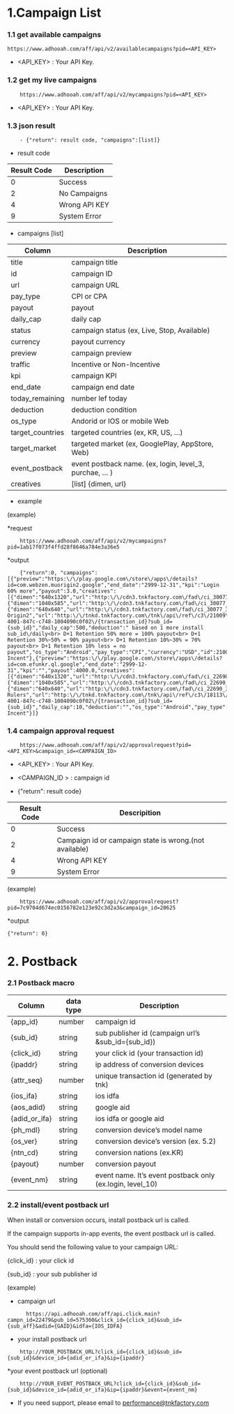 # 1.Campaign List

###  1.1 get available campaigns

    https://www.adhooah.com/aff/api/v2/availablecampaigns?pid=<API_KEY>

- <API_KEY> : Your API Key.

###  1.2 get my live campaigns
```
    https://www.adhooah.com/aff/api/v2/mycampaigns?pid=<API_KEY>
```
- <API_KEY> : Your API Key. 

### 1.3 json result
```
    - {"return": result code, "campaigns":[list]}
```
- result code

|Result Code | Description                      |
|----------------|-------------------------------|
|0| Success      |
|2| No Campaigns|
|4| Wrong API KEY|
|9| System Error|

- campaigns [list]

 | Column           | Description                                                 |
|------------------|---------------------------------------------------------------
| title            | campaign title                                                
| id               | campaign ID                                                   
| url              | campaign URL                                                  
| pay_type         | CPI or CPA                                                    
| payout           | payout                                                        
| daily_cap        | daily cap                                                     
| status           | campaign status (ex, Live, Stop, Available)                   
| currency         | payout currency                                               
| preview          | campaign preview                                              
| traffic          | Incentive or Non-Incentive                                    
| kpi              | campaign KPI                                                  
| end_date         | campaign end date                                             
| today_remaining  | number lef today                                              
| deduction        | deduction condition                                           
| os_type          | Andorid or IOS or mobile Web                                  
| target_countries | targeted countries (ex, KR, US, …)                            
| target_market    | targeted market (ex, GooglePlay, AppStore, Web)               
| event_postback   | event postback name. (ex, login, level_3, purchae, … ) |
| creatives        | [list] {dimen, url}          |


- example
  
(example)

*request
```
    https://www.adhooah.com/aff/api/v2/mycampaigns?pid=1ab17f073f4ffd28f8646a784e3a36e5
```
*output
```
    {"return":0, "campaigns":[{"preview":"https:\/\/play.google.com\/store\/apps\/details?id=com.webzen.muorigin2.google","end_date":"2999-12-31","kpi":"Login 60% more","payout":3.0,"creatives":[{"dimen":"640x1320","url":"http:\/\/cdn3.tnkfactory.com\/fad\/ci_30077_1.jpg"},{"dimen":"1040x585","url":"http:\/\/cdn3.tnkfactory.com\/fad\/ci_30077_2.jpg"},{"dimen":"640x640","url":"http:\/\/cdn3.tnkfactory.com\/fad\/ci_30077_3.jpg"}],"target_countries":"KR","title":"MU Origin2","url":"http:\/\/tnkd.tnkfactory.com\/tnk\/api\/ref\/c3\/21009\/22727\/c030e0b0-4001-847c-c748-1004090c0f02\/{transaction_id}?sub_id={sub_id}","daily_cap":500,"deduction":" based on 1 more install sub_id\/daily<br> D+1 Retention 50% more = 100% payout<br> D+1 Retention 30%~50% = 90% payout<br> D+1 Retention 10%~30% = 70% payout<br> D+1 Retention 10% less = no payout","os_type":"Android","pay_type":"CPI","currency":"USD","id":21009,"target_market":"GooglePlay","today_remaining":"500","event_postback":"","status":"Live","traffic":"Non-Incent"},{"preview":"https:\/\/play.google.com\/store\/apps\/details?id=com.efunkr.ql.google","end_date":"2999-12-31","kpi":"","payout":4000.0,"creatives":[{"dimen":"640x1320","url":"http:\/\/cdn3.tnkfactory.com\/fad\/ci_22690_1.jpg"},{"dimen":"1040x585","url":"http:\/\/cdn3.tnkfactory.com\/fad\/ci_22690_2.jpg"},{"dimen":"640x640","url":"http:\/\/cdn3.tnkfactory.com\/fad\/ci_22690_3.jpg"}],"target_countries":"KR","title":"The Rulers","url":"http:\/\/tnkd.tnkfactory.com\/tnk\/api\/ref\/c3\/18113\/22259\/c030e0b0-4001-847c-c748-1004090c0f02\/{transaction_id}?sub_id={sub_id}","daily_cap":10,"deduction":"","os_type":"Android","pay_type":"CPI","currency":"KRW","id":18113,"target_market":"GooglePlay","today_remaining":"10","event_postback":"","status":"Live","traffic":"Non-Incent"}]}
```

### 1.4 campaign approval request
```
    https://www.adhooah.com/aff/api/v2/approvalrequest?pid=<API_KEY>&campaign_id=<CAMPAIGN_ID>
```
- <API_KEY> : Your API Key.

- <CAMPAIGN_ID > : campaign id

  
- {"return": result code}

|Result Code | Descripition                      |
|----------------|-------------------------------|
|0| Success      |
|2| Campaign id or campaign state is wrong.(not available)|
|4| Wrong API KEY|
|9| System Error|


(example)
```
    https://www.adhooah.com/aff/api/v2/approvalrequest?pid=7c9704d674ec0156782e123e92c3d2a3&campaign_id=20625
```
*output

    {"return": 0}


# 2. Postback
### 2.1 Postback macro

| Column        | data type | Description                                                      |
|---------------|-----------|------------------------------------------------------------------|
| {app_id}      | number    | campaign id                                                      |
| {sub_id}      | string    | sub publisher id (campaign url’s	&sub_id={sub_id})        |
| {click_id}    | string    | your click id (your transaction id)                              |
| {ipaddr}      | string    | ip address of conversion devices                                 |
| {attr_seq}    | number    | unique transaction id  (generated by tnk)                        |
| {ios_ifa}     | string    | ios idfa                                                         |
| {aos_adid}    | string    | google aid                                                       |
| {adid_or_ifa} | string    | ios idfa or google aid                                           |
| {ph_mdl}      | string    | conversion device’s model name                                   |
| {os_ver}      | string    | conversion device’s version (ex. 5.2)                            |
| {ntn_cd}      | string    | conversion nations (ex.KR)                                       |
| {payout}      | number    | conversion payout                                                |
| {event_nm}    | string    | event name. It’s event postback only (ex.login,				level_10) |

  
### 2.2 install/event postback url

When install or conversion occurs, install postback url is called.

If the campaign supports in-app events, the event postback url is called.

You should send the following value to your campaign URL:

{click_id} : your click id

{sub_id} : your sub publisher id

  
  

(example)

* campaign url
```
      https://api.adhooah.com/aff/api.click.main?campn_id=22479&pub_id=575360&click_id={click_id}&sub_id={sub_aff}&adid={GAID}&idfa={IOS_IDFA}
```
* your install postback url
```
    http://YOUR_POSTBACK_URL?click_id={click_id}&sub_id={sub_id}&device_id={adid_or_ifa}&ip={ipaddr}
```
*your event postback url (optional)
```
    http://YOUR_EVENT_POSTBACK_URL?click_id={click_id}&sub_id={sub_id}&device_id={adid_or_ifa}&ip={ipaddr}&event={event_nm}
```
  
  

* If you need support, please email to performance@tnkfactory.com




